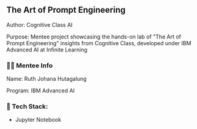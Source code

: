 ## The Art of Prompt Engineering
Author: Cognitive Class AI

Purpose: Mentee project showcasing the hands-on lab of "The Art of Prompt Engineering" insights from Cognitive Class, developed under IBM Advanced AI at Infinite Learning
### :mage_woman: Mentee Info
Name: Ruth Johana Hutagalung

Program: IBM Advanced AI
### :robot: Tech Stack: 
- Jupyter Notebook
